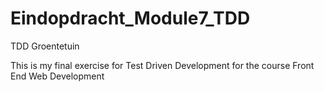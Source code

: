 # Eindopdracht_Module7_TDD
TDD Groentetuin


This is my final exercise for Test Driven Development for the course Front End Web Development
